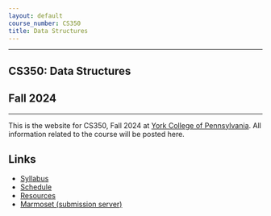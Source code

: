 ```yaml
---
layout: default
course_number: CS350
title: Data Structures
---
```


--- --- --- --- --- --- --- --- --- --- --- --- --- --- --- --- --- --- --- --- --- --- --- ---

## CS350: Data Structures

## Fall 2024

--- --- --- --- --- --- --- --- --- --- --- --- --- --- --- --- --- --- --- --- --- --- --- ---

This is the website for CS350, Fall 2024 at [York College of Pennsylvania](http://www.ycp.edu).
All information related to the course will be posted here.

## Links

* [Syllabus](syllabus.html)
* [Schedule](schedule.html)
* [Resources](resources/index.html)
* [Marmoset (submission server)](https://cs.ycp.edu/marmoset)
